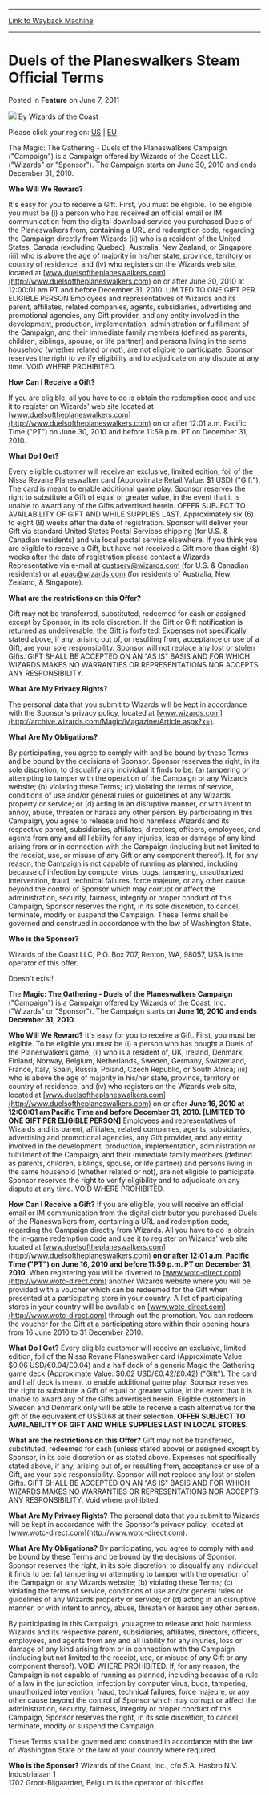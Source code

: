 
---
[Link to Wayback Machine](https://web.archive.org/web/20211020061546/https://magic.wizards.com/en/articles/archive/feature/duels-planeswalkers-steam-official-terms-2011-06-07)

[_metadata_:author]:- "Wizards of the Coast"
[_metadata_:description]:- "Please click your region: US | EU The Magic: The Gathering - Duels of the Planeswalkers Campaign (`Campaign`) is a Campaign offered by Wizards of the Coast LLC. (`Wizards` or `Sponsor`). The Campaign starts on June 30, 2010 and ends December 31, 2010. Who Will We Reward? It's easy for you to receive a Gift. First, you must be eligible."
[_metadata_:generator]:- "Drupal 7 (http://drupal.org)"
[_metadata_:publish_date]:- "2011-06-07"
[_metadata_:title]:- "Duels of the Planeswalkers Steam Official Terms"
[_metadata_:wayback_capture_timestamp]:- "2021-10-20 06:15:46+00:00"
[_metadata_:wayback_raw_url]:- "https://web.archive.org/web/20211020061546id_/https://magic.wizards.com/en/articles/archive/feature/duels-planeswalkers-steam-official-terms-2011-06-07"
[_metadata_:wayback_url]:- "https://magic.wizards.com/en/articles/archive/feature/duels-planeswalkers-steam-official-terms-2011-06-07"
---


Duels of the Planeswalkers Steam Official Terms
===============================================



 Posted in **Feature**
 on June 7, 2011 






![](https://media.magic.wizards.com/styles/auth_small/public/images/person/wizards_author.jpg)
By Wizards of the Coast











 Please click your region: [US](#) | [EU](#)
  

The Magic: The Gathering - Duels of the Planeswalkers Campaign ("Campaign") is a Campaign offered by Wizards of the Coast LLC. ("Wizards" or "Sponsor"). The Campaign starts on June 30, 2010 and ends December 31, 2010.


**Who Will We Reward?**


It's easy for you to receive a Gift. First, you must be eligible. To be eligible you must be (i) a person who has received an official email or IM communication from the digital download service you purchased Duels of the Planeswalkers from, containing a URL and redemption code, regarding the Campaign directly from Wizards (ii) who is a resident of the United States, Canada (excluding Quebec), Australia, New Zealand, or Singapore (iii) who is above the age of majority in his/her state, province, territory or country of residence, and (iv) who registers on the Wizards web site, located at [www.duelsoftheplaneswalkers.com](http://www.duelsoftheplaneswalkers.com) on or after June 30, 2010 at 12:00:01 am PT and before December 31, 2010. LIMITED TO ONE GIFT PER ELIGIBLE PERSON Employees and representatives of Wizards and its parent, affiliates, related companies, agents, subsidiaries, advertising and promotional agencies, any Gift provider, and any entity involved in the development, production, implementation, administration or fulfillment of the Campaign, and their immediate family members (defined as parents, children, siblings, spouse, or life partner) and persons living in the same household (whether related or not), are not eligible to participate. Sponsor reserves the right to verify eligibility and to adjudicate on any dispute at any time. VOID WHERE PROHIBITED.


**How Can I Receive a Gift?**


If you are eligible, all you have to do is obtain the redemption code and use it to register on Wizards' web site located at [www.duelsoftheplaneswalkers.com](http://www.duelsoftheplaneswalkers.com) on or after 12:01 a.m. Pacific Time ("PT") on June 30, 2010 and before 11:59 p.m. PT on December 31, 2010.


**What Do I Get?**


Every eligible customer will receive an exclusive, limited edition, foil of the Nissa Revane Planeswalker card (Approximate Retail Value: $1 USD) ("Gift"). The card is meant to enable additional game play. Sponsor reserves the right to substitute a Gift of equal or greater value, in the event that it is unable to award any of the Gifts advertised herein. OFFER SUBJECT TO AVAILABILITY OF GIFT AND WHILE SUPPLIES LAST. Approximately six (6) to eight (8) weeks after the date of registration. Sponsor will deliver your Gift via standard United States Postal Services shipping (for U.S. & Canadian residents) and via local postal service elsewhere. If you think you are eligible to receive a Gift, but have not received a Gift more than eight (8) weeks after the date of registration please contact a Wizards Representative via e-mail at custserv@wizards.com (for U.S. & Canadian residents) or at apac@wizards.com (for residents of Australia, New Zealand, & Singapore).


**What are the restrictions on this Offer?**


Gift may not be transferred, substituted, redeemed for cash or assigned except by Sponsor, in its sole discretion. If the Gift or Gift notification is returned as undeliverable, the Gift is forfeited. Expenses not specifically stated above, if any, arising out of, or resulting from, acceptance or use of a Gift, are your sole responsibility. Sponsor will not replace any lost or stolen Gifts. GIFT SHALL BE ACCEPTED ON AN "AS IS" BASIS AND FOR WHICH WIZARDS MAKES NO WARRANTIES OR REPRESENTATIONS NOR ACCEPTS ANY RESPONSIBILITY.


**What Are My Privacy Rights?**


The personal data that you submit to Wizards will be kept in accordance with the Sponsor's privacy policy, located at [www.wizards.com](http://archive.wizards.com/Magic/Magazine/Article.aspx?x=).


**What Are My Obligations?**


By participating, you agree to comply with and be bound by these Terms and be bound by the decisions of Sponsor. Sponsor reserves the right, in its sole discretion, to disqualify any individual it finds to be: (a) tampering or attempting to tamper with the operation of the Campaign or any Wizards website; (b) violating these Terms; (c) violating the terms of service, conditions of use and/or general rules or guidelines of any Wizards property or service; or (d) acting in an disruptive manner, or with intent to annoy, abuse, threaten or harass any other person. By participating in this Campaign, you agree to release and hold harmless Wizards and its respective parent, subsidiaries, affiliates, directors, officers, employees, and agents from any and all liability for any injuries, loss or damage of any kind arising from or in connection with the Campaign (including but not limited to the receipt, use, or misuse of any Gift or any component thereof). If, for any reason, the Campaign is not capable of running as planned, including because of infection by computer virus, bugs, tampering, unauthorized intervention, fraud, technical failures, force majeure, or any other cause beyond the control of Sponsor which may corrupt or affect the administration, security, fairness, integrity or proper conduct of this Campaign, Sponsor reserves the right, in its sole discretion, to cancel, terminate, modify or suspend the Campaign. These Terms shall be governed and construed in accordance with the law of Washington State.


**Who is the Sponsor?**


Wizards of the Coast LLC, P.O. Box 707, Renton, WA, 98057, USA is the operator of this offer. 



Doesn't exist!



The **Magic: The Gathering - Duels of the Planeswalkers Campaign** ("Campaign") is a Campaign offered by Wizards of the Coast, Inc. ("Wizards" or "Sponsor"). The Campaign starts on **June 16, 2010 and ends December 31, 2010**. 


**Who Will We Reward?** It's easy for you to receive a Gift. First, you must be eligible. To be eligible you must be (i) a person who has bought a Duels of the Planeswalkers game; (ii) who is a resident of, UK, Ireland, Denmark, Finland, Norway, Belgium, Netherlands, Sweden, Germany, Switzerland, France, Italy, Spain, Russia, Poland, Czech Republic, or South Africa; (iii) who is above the age of majority in his/her state, province, territory or country of residence, and (iv) who registers on the Wizards web site, located at [www.duelsoftheplaneswalkers.com](http://www.duelsoftheplaneswalkers.com) on or after **June 16, 2010 at 12:00:01 am Pacific Time and before December 31, 2010. [LIMITED TO ONE GIFT PER ELIGIBLE PERSON]** Employees and representatives of Wizards and its parent, affiliates, related companies, agents, subsidiaries, advertising and promotional agencies, any Gift provider, and any entity involved in the development, production, implementation, administration or fulfillment of the Campaign, and their immediate family members (defined as parents, children, siblings, spouse, or life partner) and persons living in the same household (whether related or not), are not eligible to participate. Sponsor reserves the right to verify eligibility and to adjudicate on any dispute at any time. VOID WHERE PROHIBITED. 


**How Can I Receive a Gift?** If you are eligible, you will receive an official email or IM communication from the digital distributor you purchased Duels of the Planeswalkers from, containing a URL and redemption code, regarding the Campaign directly from Wizards. All you have to do is obtain the in-game redemption code and use it to register on Wizards' web site located at [www.duelsoftheplaneswalkers.com](http://www.duelsoftheplaneswalkers.com)
**on or after 12:01 a.m. Pacific Time ("PT") on June 16, 2010 and before 11:59 p.m. PT on December 31, 2010**. When registering you will be diverted to [www.wotc-direct.com](http://www.wotc-direct.com) another Wizards website where you will be provided with a voucher which can be redeemed for the Gift when presented at a participating store in your country. A list of participating stores in your country will be available on [www.wotc-direct.com](http://www.wotc-direct.com) through out the promotion. You can redeem the voucher for the Gift at a participating store within their opening hours from 16 June 2010 to 31 December 2010. 


**What Do I Get?** Every eligible customer will receive an exclusive, limited edition, foil of the Nissa Revane Planeswalker card (Approximate Value: $0.06 USD/€0.04/£0.04) and a half deck of a generic Magic the Gathering game deck (Approximate Value: $0.62 USD/€0.42/£0.42) ("Gift"). The card and half deck is meant to enable additional game play. Sponsor reserves the right to substitute a Gift of equal or greater value, in the event that it is unable to award any of the Gifts advertised herein. Eligible customers in Sweden and Denmark only will be able to receive a cash alternative for the gift of the equivalent of US$0.68 at their selection. **OFFER SUBJECT TO AVAILABILITY OF GIFT AND WHILE SUPPLIES LAST IN LOCAL STORES.** 


**What are the restrictions on this Offer?** Gift may not be transferred, substituted, redeemed for cash (unless stated above) or assigned except by Sponsor, in its sole discretion or as stated above. Expenses not specifically stated above, if any, arising out of, or resulting from, acceptance or use of a Gift, are your sole responsibility. Sponsor will not replace any lost or stolen Gifts. GIFT SHALL BE ACCEPTED ON AN "AS IS" BASIS AND FOR WHICH WIZARDS MAKES NO WARRANTIES OR REPRESENTATIONS NOR ACCEPTS ANY RESPONSIBILITY. Void where prohibited. 


**What Are My Privacy Rights?** The personal data that you submit to Wizards will be kept in accordance with the Sponsor's privacy policy, located at [www.wotc-direct.com](http://www.wotc-direct.com). 


**What Are My Obligations?** By participating, you agree to comply with and be bound by these Terms and be bound by the decisions of Sponsor. Sponsor reserves the right, in its sole discretion, to disqualify any individual it finds to be: (a) tampering or attempting to tamper with the operation of the Campaign or any Wizards website; (b) violating these Terms; (c) violating the terms of service, conditions of use and/or general rules or guidelines of any Wizards property or service; or (d) acting in an disruptive manner, or with intent to annoy, abuse, threaten or harass any other person. 


By participating in this Campaign, you agree to release and hold harmless Wizards and its respective parent, subsidiaries, affiliates, directors, officers, employees, and agents from any and all liability for any injuries, loss or damage of any kind arising from or in connection with the Campaign (including but not limited to the receipt, use, or misuse of any Gift or any component thereof). VOID WHERE PROHIBITED. If, for any reason, the Campaign is not capable of running as planned, including because of a rule of a law in the jurisdiction, infection by computer virus, bugs, tampering, unauthorized intervention, fraud, technical failures, force majeure, or any other cause beyond the control of Sponsor which may corrupt or affect the administration, security, fairness, integrity or proper conduct of this Campaign, Sponsor reserves the right, in its sole discretion, to cancel, terminate, modify or suspend the Campaign. 


These Terms shall be governed and construed in accordance with the law of Washington State or the law of your country where required. 


**Who is the Sponsor?** Wizards of the Coast, Inc., c/o S.A. Hasbro N.V. Industrialaan 1   
 1702 Groot-Bijgaarden, Belgium is the operator of this offer. 








